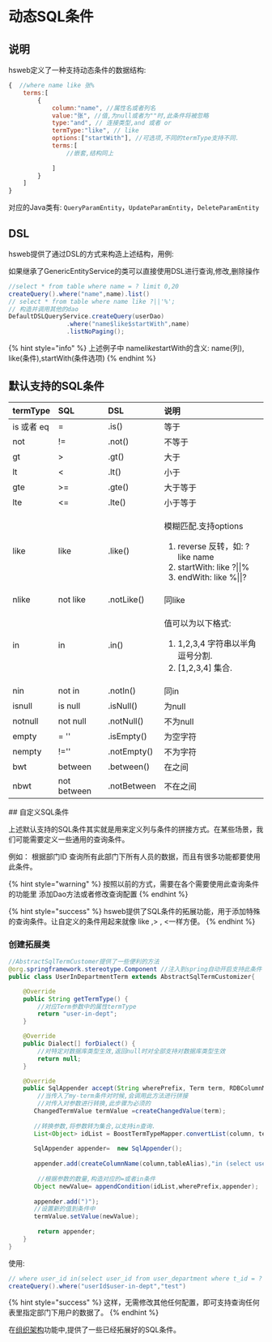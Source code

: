 # 动态SQL条件

## 说明

hsweb定义了一种支持动态条件的数据结构:

```javascript
{  //where name like 张%
    terms:[
        {
            column:"name", //属性名或者列名
            value:"张", //值,为null或者为""时,此条件将被忽略
            type:"and", // 连接类型,and 或者 or
            termType:"like", // like
            options:["startWith"], //可选项,不同的termType支持不同.
            terms:[
                //嵌套,结构同上
                
            ]
        }
    ]
}
```

对应的Java类有: `QueryParamEntity`，`UpdateParamEntity`，`DeleteParamEntity` 

## DSL

hsweb提供了通过DSL的方式来构造上述结构，用例:

如果继承了GenericEntityService的类可以直接使用DSL进行查询,修改,删除操作

```java
//select * from table where name = ? limit 0,20
createQuery().where("name",name).list()
// select * from table where name like ?||'%';
// 构造并调用其他的dao
DefaultDSLQueryService.createQuery(userDao)
                .where("name$like$startWith",name)
                .listNoPaging();
```

{% hint style="info" %}
 上述例子中 name$like$startWith的含义: name\(列\), like\(条件\),startWith\(条件选项\)
{% endhint %}

## 默认支持的SQL条件

<table>
  <thead>
    <tr>
      <th style="text-align:left">termType</th>
      <th style="text-align:left">SQL</th>
      <th style="text-align:left">DSL</th>
      <th style="text-align:left">说明</th>
    </tr>
  </thead>
  <tbody>
    <tr>
      <td style="text-align:left">is 或者 eq</td>
      <td style="text-align:left">=</td>
      <td style="text-align:left">.is()</td>
      <td style="text-align:left">等于</td>
    </tr>
    <tr>
      <td style="text-align:left">not</td>
      <td style="text-align:left">!=</td>
      <td style="text-align:left">.not()</td>
      <td style="text-align:left">不等于</td>
    </tr>
    <tr>
      <td style="text-align:left">gt</td>
      <td style="text-align:left">></td>
      <td style="text-align:left">.gt()</td>
      <td style="text-align:left">大于</td>
    </tr>
    <tr>
      <td style="text-align:left">lt</td>
      <td style="text-align:left">
        <</td>
          <td style="text-align:left">.lt()</td>
          <td style="text-align:left">小于</td>
    </tr>
    <tr>
      <td style="text-align:left">gte</td>
      <td style="text-align:left">>=</td>
      <td style="text-align:left">.gte()</td>
      <td style="text-align:left">大于等于</td>
    </tr>
    <tr>
      <td style="text-align:left">lte</td>
      <td style="text-align:left">
        <=</td>
          <td style="text-align:left">.lte()</td>
          <td style="text-align:left">小于等于</td>
    </tr>
    <tr>
      <td style="text-align:left">like</td>
      <td style="text-align:left">like</td>
      <td style="text-align:left">.like()</td>
      <td style="text-align:left">
        <p>模糊匹配.支持options</p>
        <ol>
          <li>reverse 反转，如: ? like name</li>
          <li>startWith: like ?||%</li>
          <li>endWith: like %||?</li>
        </ol>
      </td>
    </tr>
    <tr>
      <td style="text-align:left">nlike</td>
      <td style="text-align:left">not like</td>
      <td style="text-align:left">.notLike()</td>
      <td style="text-align:left">同like</td>
    </tr>
    <tr>
      <td style="text-align:left">in</td>
      <td style="text-align:left">in</td>
      <td style="text-align:left">.in()</td>
      <td style="text-align:left">
        <p>值可以为以下格式:</p>
        <ol>
          <li>1,2,3,4 字符串以半角逗号分割.</li>
          <li>[1,2,3,4] 集合.</li>
        </ol>
      </td>
    </tr>
    <tr>
      <td style="text-align:left">nin</td>
      <td style="text-align:left">not in</td>
      <td style="text-align:left">.notIn()</td>
      <td style="text-align:left">同in</td>
    </tr>
    <tr>
      <td style="text-align:left">isnull</td>
      <td style="text-align:left">is null</td>
      <td style="text-align:left">.isNull()</td>
      <td style="text-align:left">为null</td>
    </tr>
    <tr>
      <td style="text-align:left">notnull</td>
      <td style="text-align:left">not null</td>
      <td style="text-align:left">.notNull()</td>
      <td style="text-align:left">不为null</td>
    </tr>
    <tr>
      <td style="text-align:left">empty</td>
      <td style="text-align:left">= ''</td>
      <td style="text-align:left">.isEmpty()</td>
      <td style="text-align:left">为空字符</td>
    </tr>
    <tr>
      <td style="text-align:left">nempty</td>
      <td style="text-align:left">!=''</td>
      <td style="text-align:left">.notEmpty()</td>
      <td style="text-align:left">不为字符</td>
    </tr>
    <tr>
      <td style="text-align:left">bwt</td>
      <td style="text-align:left">between</td>
      <td style="text-align:left">.between()</td>
      <td style="text-align:left">在之间</td>
    </tr>
    <tr>
      <td style="text-align:left">nbwt</td>
      <td style="text-align:left">not between</td>
      <td style="text-align:left">.notBetween</td>
      <td style="text-align:left">不在之间</td>
    </tr>
  </tbody>
</table>## 自定义SQL条件

上述默认支持的SQL条件其实就是用来定义列与条件的拼接方式。在某些场景，我们可能需要定义一些通用的查询条件。

例如： 根据部门ID 查询所有此部门下所有人员的数据，而且有很多功能都要使用此条件。

{% hint style="warning" %}
按照以前的方式，需要在各个需要使用此查询条件的功能里 添加Dao方法或者修改查询配置
{% endhint %}

{% hint style="success" %}
hsweb提供了SQL条件的拓展功能，用于添加特殊的查询条件。让自定义的条件用起来就像 like ,&gt; , &lt;一样方便。
{% endhint %}

### 创建拓展类

```java
//AbstractSqlTermCustomer提供了一些便利的方法
@org.springframework.stereotype.Component //注入到spring自动开启支持此条件
public class UserInDepartmentTerm extends AbstractSqlTermCustomizer{

    @Override
    public String getTermType() {
        //对应Term参数中的属性termType
        return "user-in-dept";
    }

    @Override
    public Dialect[] forDialect() {
        //对特定对数据库类型生效,返回null时对全部支持对数据库类型生效
        return null;
    }

    @Override
    public SqlAppender accept(String wherePrefix, Term term, RDBColumnMetaData column, String tableAlias) {
        //当传入了my-term条件对时候,会调用此方法进行拼接
        //对传入对参数进行转换,此步骤为必须的
       ChangedTermValue termValue =createChangedValue(term);
        
       //转换参数,将参数转为集合,以支持in查询. 
       List<Object> idList = BoostTermTypeMapper.convertList(column, termValue.getOld());
        
       SqlAppender appender=  new SqlAppender();
      
       appender.add(createColumnName(column,tableAlias),"in (select user_id from user_department where t_id");
        
        //根据参数的数量,构造对应的=或者in条件
       Object newValue= appendCondition(idList,wherePrefix,appender);
        
       appender.add(")");
       //设置新的值到条件中
       termValue.setValue(newValue);
        
        return appender;
    }
}
```

使用:

```java
// where user_id in(select user_id from user_department where t_id = ? )
createQuery().where("userId$user-in-dept","test")
```

{% hint style="success" %}
这样，无需修改其他任何配置，即可支持查询任何表里指定部门下用户的数据了。
{% endhint %}

在[组织架构](../ye-wu-gong-neng/zu-zhi-jia-gou.md#sql-tiao-jian)功能中,提供了一些已经拓展好的SQL条件。

